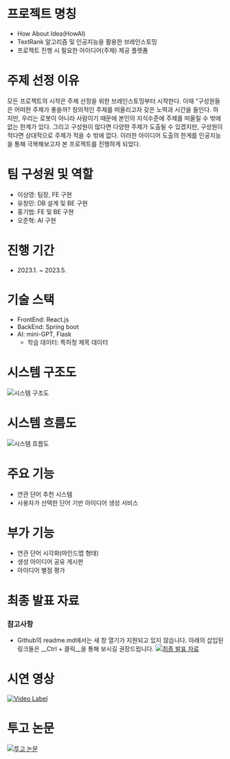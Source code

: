 # 프로젝트 명칭

- How About Idea(HowAI)
- TextRank 알고리즘 및 인공지능을 활용한 브레인스토밍
- 프로젝트 진행 시 필요한 아이디어(주제) 제공 플랫폼

# 주제 선정 이유

모든 프로젝트의 시작은 주제 선정을 위한 브레인스토밍부터 시작한다. 이때 “구성원들은 어떠한 주제가 좋을까? 창의적인 주제를 떠올리고자 갖은 노력과 시간을 들인다. 하지만, 우리는 로봇이 아니라 사람이기 때문에 본인의 지식수준에 주제를 떠올릴 수 밖에 없는 한계가 있다. 그리고 구성원이 많다면 다양한 주제가 도출될 수 있겠지만, 구성원이 적다면 상대적으로 주제가 적을 수 밖에 없다. 이러한 아이디어 도출의 한계를 인공지능을 통해 극복해보고자 본 프로젝트를 진행하게 되었다.

# 팀 구성원 및 역할

- 이상영: 팀장, FE 구현
- 유창민: DB 설계 및 BE 구현
- 홍기범: FE 및 BE 구현
- 오준혁: AI 구현

# 진행 기간

- 2023.1. ~ 2023.5.

# 기술 스택

- FrontEnd: React.js
- BackEnd: Spring boot
- AI: mini-GPT, Flask
  - 학습 데이터: 특허청 제목 데이터

# 시스템 구조도
![시스템 구조도](https://github.com/how-about-idea/.github/assets/46237147/42b5f496-2cb2-446a-a079-2a1e17dd8dab)

# 시스템 흐름도
![시스템 흐름도](https://github.com/how-about-idea/.github/assets/46237147/d0275253-66be-40db-954b-02a06360c87f)

# 주요 기능

- 연관 단어 추천 시스템
- 사용자가 선택한 단어 기반 아이디어 생성 서비스

# 부가 기능

- 연관 단어 시각화(마인드맵 형태)
- 생성 아이디어 공유 게시판
- 아이디어 별점 평가

# 최종 발표 자료
### 참고사항
- Github의 readme.md에서는 새 창 열기가 지원되고 있지 않습니다. 아래의 삽입된 링크들은 __Ctrl + 클릭__을 통해 보시길 권장드립니다.
[![최종 발표 자료](https://github.com/how-about-idea/.github/assets/46237147/1a112b56-8bd2-44a4-a2a5-1e96857bd1a3)](https://drive.google.com/file/d/119dObOe8rD849OheAUEFXvDlgzZbo2FR/view?usp=drive_link)

# 시연 영상
[![Video Label](https://github.com/how-about-idea/.github/assets/46237147/8db7ac2d-30ce-449e-b990-5760c88d0644)](https://www.youtube.com/embed/qPrlm67bWjA?list=PLFc3LmJBkhCB2A34-eQjzJ1n3a854jw_G)

# 투고 논문
[![투고 논문](https://github.com/how-about-idea/.github/assets/46237147/d491f3ee-7b4a-48f4-9756-b5f3b5ee1294)](http://jpee.org/MN/PUBLISH/Main_Publish_list.asp#)
